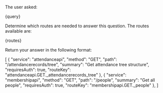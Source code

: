 The user asked:

{query}

Determine which routes are needed to answer this question. The routes available are:

{routes}

Return your answer in the following format:

[
{
"service": "attendanceapi",
"method": "GET",
"path": "/attendancerecords/tree",
"summary": "Get attendance tree structure",
"requiresAuth": true,
"routeKey": "attendanceapi.GET._attendancerecords_tree"
},
{
"service": "membershipapi",
"method": "GET",
"path": "/people",
"summary": "Get all people",
"requiresAuth": true,
"routeKey": "membershipapi.GET._people"
},
]
